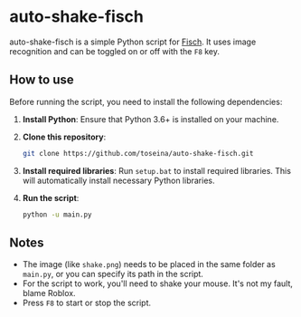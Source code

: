 # auto-shake-fisch

auto-shake-fisch is a simple Python script for [Fisch](https://www.roblox.com/games/16732694052/Fisch). It uses image recognition and can be toggled on or off with the `F8` key.

## How to use

Before running the script, you need to install the following dependencies:

1. **Install Python**: Ensure that Python 3.6+ is installed on your machine.

2. **Clone this repository**:

   ```bash
   git clone https://github.com/toseina/auto-shake-fisch.git
   ```

3. **Install required libraries**: Run `setup.bat` to install required libraries. This will automatically install necessary Python libraries.

4. **Run the script**:

   ```bash
   python -u main.py
   ```

## Notes
- The image (like `shake.png`) needs to be placed in the same folder as `main.py`, or you can specify its path in the script.
- For the script to work, you'll need to shake your mouse. It's not my fault, blame Roblox.
- Press `F8` to start or stop the script.

